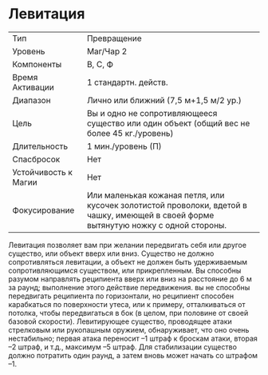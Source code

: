 
# Левитация

| | |
|---|---|
|Тип|Превращение|
|Уровень| Маг/Чар 2|
|Компоненты| В, С, Ф|
|Время Активации| 1 стандартн. действ.|
|Диапазон| Лично или ближний (7,5 м+1,5 м/2 ур.)|
|Цель| Вы и одно не сопротивляющееся существо или один объект (общий вес не более 45 кг./уровень)|
|Длительность| 1 мин./уровень (П)|
|Спасбросок| Нет|
|Устойчивость к Магии| Нет|
|Фокусирование| Или маленькая кожаная петля, или кусочек золотистой проволоки, вдетой в чашку, имеющей в своей форме вытянутую ножку с одной стороны.|

Левитация позволяет вам при желании
передвигать себя или другое существо,
или объект вверх или вниз. Существо
не должно сопротивляться левитации,
а объект не должен быть удерживаемым сопротивляющимся существом,
или прикрепленным. Вы способны
разумом направлять реципиента вверх
или вниз на расстояние до 6 м за раунд;
выполнение этого действие передвижения. вы не способны передвигать реципиента по горизонтали, но реципиент
способен карабкаться по поверхности
утеса, или к примеру, отталкиваться от
потолка, чтобы передвигаться в бок (в
целом, при половине от своей базовой
скорости).
Левитирующее существо, проводящее атаки стрелковым или рукопашным
оружием, обнаруживает, что оно очень
нестабильно; первая атака переносит
–1 штраф к броскам атаки, вторая –2
штраф, и т.д., максимум –5 штраф. Для
стабилизации существо должно потратить один раунд, а затем вновь может
начать со штрафом –1.
